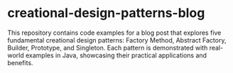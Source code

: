 # creational-design-patterns-blog
This repository contains code examples for a blog post that explores five fundamental creational design patterns: Factory Method, Abstract Factory, Builder, Prototype, and Singleton. Each pattern is demonstrated with real-world examples in Java, showcasing their practical applications and benefits.
